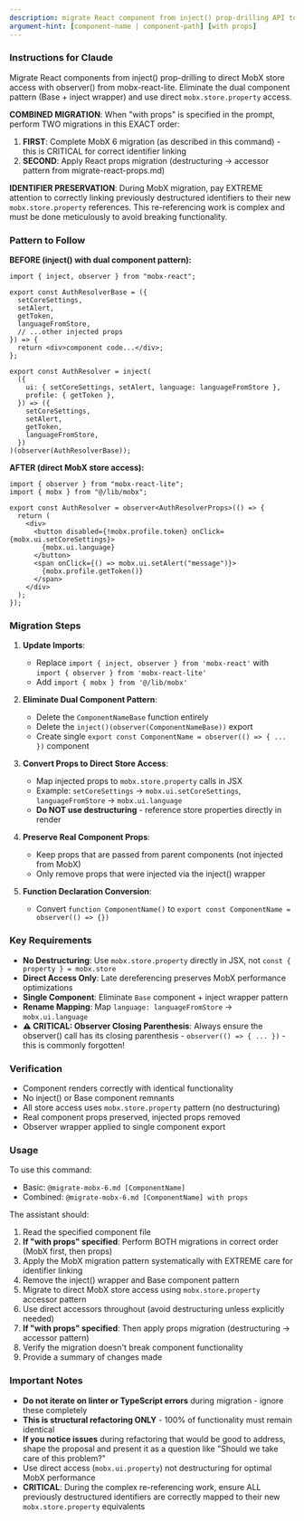 ```yaml
---
description: migrate React component from inject() prop-drilling API to observer() API from mobx-react-lite
argument-hint: [component-name | component-path] [with props]
---
```


### Instructions for Claude

Migrate React components from inject() prop-drilling to direct MobX store access with observer()
from mobx-react-lite. Eliminate the dual component pattern (Base + inject wrapper) and use direct
`mobx.store.property` access.

**COMBINED MIGRATION**: When "with props" is specified in the prompt, perform TWO migrations in this
EXACT order:

1. **FIRST**: Complete MobX 6 migration (as described in this command) - this is CRITICAL for
   correct identifier linking
2. **SECOND**: Apply React props migration (destructuring → accessor pattern from
   migrate-react-props.md)

**IDENTIFIER PRESERVATION**: During MobX migration, pay EXTREME attention to correctly linking
previously destructured identifiers to their new `mobx.store.property` references. This
re-referencing work is complex and must be done meticulously to avoid breaking functionality.

### Pattern to Follow

**BEFORE (inject() with dual component pattern):**

```tsx
import { inject, observer } from "mobx-react";

export const AuthResolverBase = ({
  setCoreSettings,
  setAlert,
  getToken,
  languageFromStore,
  // ...other injected props
}) => {
  return <div>component code...</div>;
};

export const AuthResolver = inject(
  ({
    ui: { setCoreSettings, setAlert, language: languageFromStore },
    profile: { getToken },
  }) => ({
    setCoreSettings,
    setAlert,
    getToken,
    languageFromStore,
  })
)(observer(AuthResolverBase));
```

**AFTER (direct MobX store access):**

```tsx
import { observer } from "mobx-react-lite";
import { mobx } from "@/lib/mobx";

export const AuthResolver = observer<AuthResolverProps>(() => {
  return (
    <div>
      <button disabled={!mobx.profile.token} onClick={mobx.ui.setCoreSettings}>
        {mobx.ui.language}
      </button>
      <span onClick={() => mobx.ui.setAlert("message")}>
        {mobx.profile.getToken()}
      </span>
    </div>
  );
});
```

### Migration Steps

1. **Update Imports**:

   - Replace `import { inject, observer } from 'mobx-react'` with
     `import { observer } from 'mobx-react-lite'`
   - Add `import { mobx } from '@/lib/mobx'`

2. **Eliminate Dual Component Pattern**:

   - Delete the `ComponentNameBase` function entirely
   - Delete the `inject()(observer(ComponentNameBase))` export
   - Create single `export const ComponentName = observer(() => { ... })` component

3. **Convert Props to Direct Store Access**:

   - Map injected props to `mobx.store.property` calls in JSX
   - Example: `setCoreSettings` → `mobx.ui.setCoreSettings`, `languageFromStore` →
     `mobx.ui.language`
   - **Do NOT use destructuring** - reference store properties directly in render

4. **Preserve Real Component Props**:

   - Keep props that are passed from parent components (not injected from MobX)
   - Only remove props that were injected via the inject() wrapper

5. **Function Declaration Conversion**:
   - Convert `function ComponentName()` to `export const ComponentName = observer(() => {})`

### Key Requirements

- **No Destructuring**: Use `mobx.store.property` directly in JSX, not
  `const { property } = mobx.store`
- **Direct Access Only**: Late dereferencing preserves MobX performance optimizations
- **Single Component**: Eliminate `Base` component + inject wrapper pattern
- **Rename Mapping**: Map `language: languageFromStore` → `mobx.ui.language`
- **⚠️ CRITICAL: Observer Closing Parenthesis**: Always ensure the observer() call has its closing parenthesis - `observer(() => { ... })` - this is commonly forgotten!

### Verification

- Component renders correctly with identical functionality
- No inject() or Base component remnants
- All store access uses `mobx.store.property` pattern (no destructuring)
- Real component props preserved, injected props removed
- Observer wrapper applied to single component export

### Usage

To use this command:

- Basic: `@migrate-mobx-6.md [ComponentName]`
- Combined: `@migrate-mobx-6.md [ComponentName] with props`

The assistant should:

1. Read the specified component file
2. **If "with props" specified**: Perform BOTH migrations in correct order (MobX first, then props)
3. Apply the MobX migration pattern systematically with EXTREME care for identifier linking
4. Remove the inject() wrapper and Base component pattern
5. Migrate to direct MobX store access using `mobx.store.property` accessor pattern
6. Use direct accessors throughout (avoid destructuring unless explicitly needed)
7. **If "with props" specified**: Then apply props migration (destructuring → accessor pattern)
8. Verify the migration doesn't break component functionality
9. Provide a summary of changes made

### Important Notes

- **Do not iterate on linter or TypeScript errors** during migration - ignore these completely
- **This is structural refactoring ONLY** - 100% of functionality must remain identical
- **If you notice issues** during refactoring that would be good to address, shape the proposal and
  present it as a question like "Should we take care of this problem?"
- Use direct access (`mobx.ui.property`) not destructuring for optimal MobX performance
- **CRITICAL**: During the complex re-referencing work, ensure ALL previously destructured
  identifiers are correctly mapped to their new `mobx.store.property` equivalents
